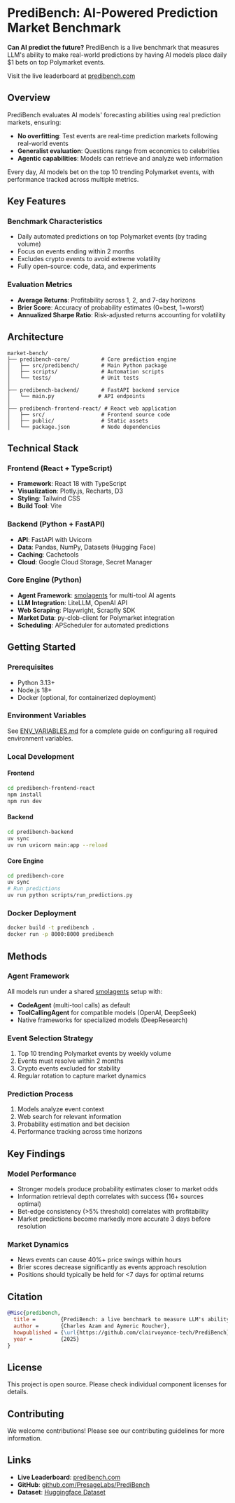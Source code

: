 # PrediBench: AI-Powered Prediction Market Benchmark

**Can AI predict the future?** PrediBench is a live benchmark that measures LLM's ability to make real-world predictions by having AI models place daily $1 bets on top Polymarket events.

Visit the live leaderboard at [predibench.com](https://predibench.com)

## Overview

PrediBench evaluates AI models' forecasting abilities using real prediction markets, ensuring:
- **No overfitting**: Test events are real-time prediction markets following real-world events
- **Generalist evaluation**: Questions range from economics to celebrities
- **Agentic capabilities**: Models can retrieve and analyze web information

Every day, AI models bet on the top 10 trending Polymarket events, with performance tracked across multiple metrics.

## Key Features

### Benchmark Characteristics
- Daily automated predictions on top Polymarket events (by trading volume)
- Focus on events ending within 2 months
- Excludes crypto events to avoid extreme volatility
- Fully open-source: code, data, and experiments

### Evaluation Metrics
- **Average Returns**: Profitability across 1, 2, and 7-day horizons
- **Brier Score**: Accuracy of probability estimates (0=best, 1=worst)
- **Annualized Sharpe Ratio**: Risk-adjusted returns accounting for volatility

## Architecture

```
market-bench/
├── predibench-core/          # Core prediction engine
│   ├── src/predibench/       # Main Python package
│   ├── scripts/              # Automation scripts
│   └── tests/                # Unit tests
│
├── predibench-backend/       # FastAPI backend service
│   └── main.py              # API endpoints
│
├── predibench-frontend-react/ # React web application
│   ├── src/                  # Frontend source code
│   ├── public/               # Static assets
│   └── package.json          # Node dependencies
```

## Technical Stack

### Frontend (React + TypeScript)
- **Framework**: React 18 with TypeScript
- **Visualization**: Plotly.js, Recharts, D3
- **Styling**: Tailwind CSS
- **Build Tool**: Vite

### Backend (Python + FastAPI)
- **API**: FastAPI with Uvicorn
- **Data**: Pandas, NumPy, Datasets (Hugging Face)
- **Caching**: Cachetools
- **Cloud**: Google Cloud Storage, Secret Manager

### Core Engine (Python)
- **Agent Framework**: [smolagents](https://github.com/huggingface/smolagents) for multi-tool AI agents
- **LLM Integration**: LiteLLM, OpenAI API
- **Web Scraping**: Playwright, Scrapfly SDK
- **Market Data**: py-clob-client for Polymarket integration
- **Scheduling**: APScheduler for automated predictions

## Getting Started

### Prerequisites
- Python 3.13+
- Node.js 18+
- Docker (optional, for containerized deployment)

### Environment Variables
See [ENV_VARIABLES.md](ENV_VARIABLES.md) for a complete guide on configuring all required environment variables.

### Local Development

#### Frontend
```bash
cd predibench-frontend-react
npm install
npm run dev
```

#### Backend
```bash
cd predibench-backend
uv sync
uv run uvicorn main:app --reload
```

#### Core Engine
```bash
cd predibench-core
uv sync
# Run predictions
uv run python scripts/run_predictions.py
```

### Docker Deployment
```bash
docker build -t predibench .
docker run -p 8000:8000 predibench
```

## Methods

### Agent Framework
All models run under a shared [smolagents](https://github.com/huggingface/smolagents) setup with:
- **CodeAgent** (multi-tool calls) as default
- **ToolCallingAgent** for compatible models (OpenAI, DeepSeek)
- Native frameworks for specialized models (DeepResearch)

### Event Selection Strategy
1. Top 10 trending Polymarket events by weekly volume
2. Events must resolve within 2 months
3. Crypto events excluded for stability
4. Regular rotation to capture market dynamics

### Prediction Process
1. Models analyze event context
2. Web search for relevant information
3. Probability estimation and bet decision
4. Performance tracking across time horizons

## Key Findings

### Model Performance
- Stronger models produce probability estimates closer to market odds
- Information retrieval depth correlates with success (16+ sources optimal)
- Bet-edge consistency (>5% threshold) correlates with profitability
- Market predictions become markedly more accurate 3 days before resolution

### Market Dynamics
- News events can cause 40%+ price swings within hours
- Brier scores decrease significantly as events approach resolution
- Positions should typically be held for <7 days for optimal returns

## Citation

```bibtex
@Misc{predibench,
  title =        {PrediBench: a live benchmark to measure LLM's ability to predict the future},
  author =       {Charles Azam and Aymeric Roucher},
  howpublished = {\url{https://github.com/clairvoyance-tech/PrediBench}},
  year =         {2025}
}
```

## License

This project is open source. Please check individual component licenses for details.

## Contributing

We welcome contributions! Please see our contributing guidelines for more information.

## Links

- **Live Leaderboard**: [predibench.com](https://predibench.com)
- **GitHub**: [github.com/PresageLabs/PrediBench](https://github.com/PresageLabs/PrediBench)
- **Dataset**: [Huggingface Dataset](https://huggingface.co/datasets/PresageLabs/PrediBench)